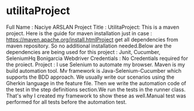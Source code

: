 # utilitaProject
Full Name : Naciye ARSLAN Project Title : UtilitaProject:
This is a maven project. Here is the guide for maven installation just in case :
https://maven.apache.org/install.htmlProject get all dependencies from maven repository. So no
additional installation needed.Below are the dependencies are being used for this project : Junit,
Cucumber, SeleniumHq Bonigarcia Webdriver Credentials : No Credentials required for the
proiect. Project : I use Selenium to automate my browser. Maven is my build automation tool. Mv
framework is Java-Selenium-Cucumber which supports the BDD approach. We usually write our scenarios
using the Gherkin language in the feature file. Then we write the automation code of the test in the step
definitions section.We run the tests in the runner class. That's why I created my framework to show
these as well.Manual test was performed for all tests before the automation test. 
